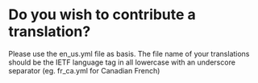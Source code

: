 # Do you wish to contribute a translation?
Please use the en_us.yml file as basis. The file name of your translations should be the IETF language tag in all lowercase with an underscore separator (eg. fr_ca.yml for Canadian French)

